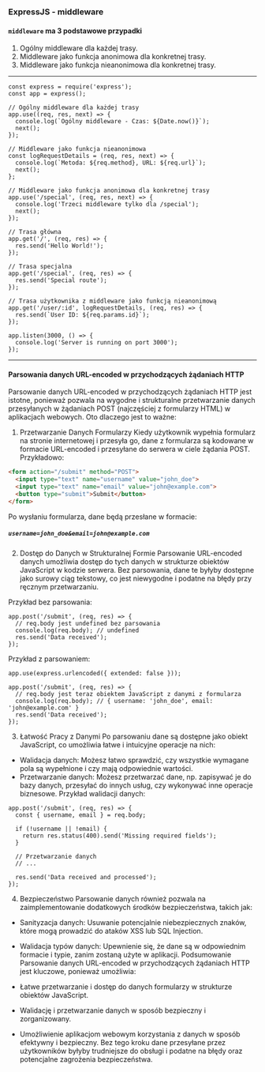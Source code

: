 ### ExpressJS - middleware

#### `middleware` ma 3 podstawowe przypadki
1. Ogólny middleware dla każdej trasy.
2. Middleware jako funkcja anonimowa dla konkretnej trasy.
3. Middleware jako funkcja nieanonimowa dla konkretnej trasy.

---

```JS
const express = require('express');
const app = express();

// Ogólny middleware dla każdej trasy
app.use((req, res, next) => {
  console.log(`Ogólny middleware - Czas: ${Date.now()}`);
  next();
});

// Middleware jako funkcja nieanonimowa
const logRequestDetails = (req, res, next) => {
  console.log(`Metoda: ${req.method}, URL: ${req.url}`);
  next();
};

// Middleware jako funkcja anonimowa dla konkretnej trasy
app.use('/special', (req, res, next) => {
  console.log('Trzeci middleware tylko dla /special');
  next();
});

// Trasa główna
app.get('/', (req, res) => {
  res.send('Hello World!');
});

// Trasa specjalna
app.get('/special', (req, res) => {
  res.send('Special route');
});

// Trasa użytkownika z middleware jako funkcją nieanonimową
app.get('/user/:id', logRequestDetails, (req, res) => {
  res.send(`User ID: ${req.params.id}`);
});

app.listen(3000, () => {
  console.log('Server is running on port 3000');
});

```

---

#### Parsowania danych URL-encoded w przychodzących żądaniach HTTP

Parsowanie danych URL-encoded w przychodzących żądaniach HTTP jest istotne, ponieważ pozwala na wygodne i strukturalne przetwarzanie danych przesyłanych w żądaniach POST (najczęściej z formularzy HTML) w aplikacjach webowych. Oto dlaczego jest to ważne:

1. Przetwarzanie Danych Formularzy
Kiedy użytkownik wypełnia formularz na stronie internetowej i przesyła go, dane z formularza są kodowane w formacie URL-encoded i przesyłane do serwera w ciele żądania POST. Przykładowo:

```HTML
<form action="/submit" method="POST">
  <input type="text" name="username" value="john_doe">
  <input type="text" name="email" value="john@example.com">
  <button type="submit">Submit</button>
</form>
```

Po wysłaniu formularza, dane będą przesłane w formacie:


##### `username=john_doe&email=john@example.com`

2. Dostęp do Danych w Strukturalnej Formie
Parsowanie URL-encoded danych umożliwia dostęp do tych danych w strukturze obiektów JavaScript w kodzie serwera. Bez parsowania, dane te byłyby dostępne jako surowy ciąg tekstowy, co jest niewygodne i podatne na błędy przy ręcznym przetwarzaniu.

Przykład bez parsowania:

```JS
app.post('/submit', (req, res) => {
  // req.body jest undefined bez parsowania
  console.log(req.body); // undefined
  res.send('Data received');
});
```

Przykład z parsowaniem:

```JS
app.use(express.urlencoded({ extended: false }));

app.post('/submit', (req, res) => {
  // req.body jest teraz obiektem JavaScript z danymi z formularza
  console.log(req.body); // { username: 'john_doe', email: 'john@example.com' }
  res.send('Data received');
});
```

3. Łatwość Pracy z Danymi
Po parsowaniu dane są dostępne jako obiekt JavaScript, co umożliwia łatwe i intuicyjne operacje na nich:

- Walidacja danych: Możesz łatwo sprawdzić, czy wszystkie wymagane pola są wypełnione i czy mają odpowiednie wartości.
- Przetwarzanie danych: Możesz przetwarzać dane, np. zapisywać je do bazy danych, przesyłać do innych usług, czy wykonywać inne operacje biznesowe.
Przykład walidacji danych:

```JS
app.post('/submit', (req, res) => {
  const { username, email } = req.body;
  
  if (!username || !email) {
    return res.status(400).send('Missing required fields');
  }

  // Przetwarzanie danych
  // ...

  res.send('Data received and processed');
});
```

4. Bezpieczeństwo
Parsowanie danych również pozwala na zaimplementowanie dodatkowych środków bezpieczeństwa, takich jak:

- Sanityzacja danych: Usuwanie potencjalnie niebezpiecznych znaków, które mogą prowadzić do ataków XSS lub SQL Injection.
- Walidacja typów danych: Upewnienie się, że dane są w odpowiednim formacie i typie, zanim zostaną użyte w aplikacji.
Podsumowanie
Parsowanie danych URL-encoded w przychodzących żądaniach HTTP jest kluczowe, ponieważ umożliwia:

- Łatwe przetwarzanie i dostęp do danych formularzy w strukturze obiektów JavaScript.
- Walidację i przetwarzanie danych w sposób bezpieczny i zorganizowany.
- Umożliwienie aplikacjom webowym korzystania z danych w sposób efektywny i bezpieczny.
Bez tego kroku dane przesyłane przez użytkowników byłyby trudniejsze do obsługi i podatne na błędy oraz potencjalne zagrożenia bezpieczeństwa.